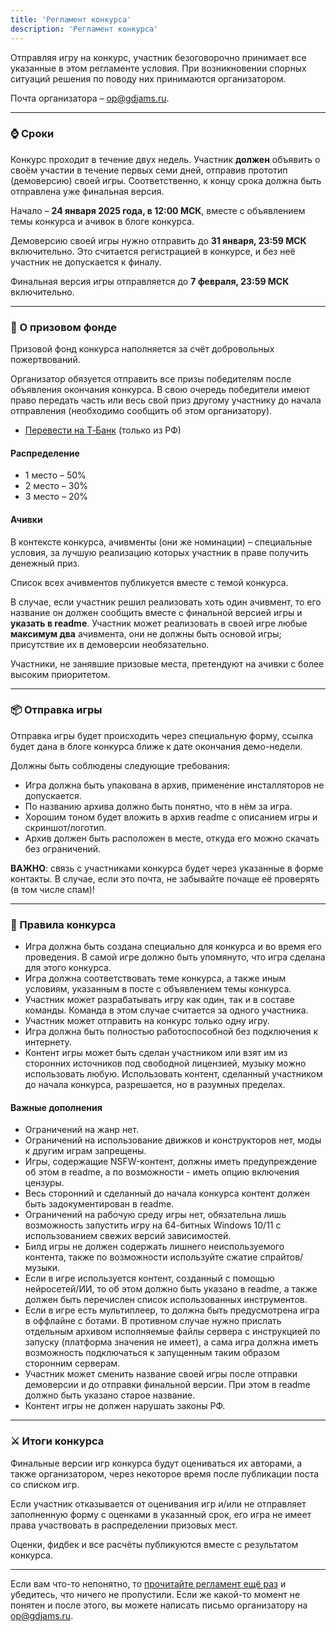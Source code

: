 ```yaml
---
title: 'Регламент конкурса'
description: 'Регламент конкурса'
---
```


Отправляя игру на конкурс, участник безоговорочно принимает все указанные в этом регламенте условия. При возникновении спорных ситуаций решения по поводу них принимаются организатором.

Почта организатора – [op@gdjams.ru](mailto:op@gdjams.ru).

---

### ⌚ Сроки

Конкурс проходит в течение двух недель. Участник **должен** объявить о своём участии в течение первых семи дней, отправив прототип (демоверсию) своей игры. Соответственно, к концу срока должна быть отправлена уже финальная версия.

Начало – **24 января 2025 года, в 12:00 МСК**, вместе с объявлением темы конкурса и ачивок в блоге конкурса.

Демоверсию своей игры нужно отправить до **31 января, 23:59 МСК** включительно. Это считается регистрацией в конкурсе, и без неё участник не допускается к финалу.

Финальная версия игры отправляется до **7 февраля, 23:59 МСК** включительно.

---

### 💸 О призовом фонде

Призовой фонд конкурса наполняется за счёт добровольных пожертвований.

Организатор обязуется отправить все призы победителям после объявления окончания конкурса. В свою очередь победители имеют право передать часть или весь свой приз другому участнику до начала отправления (необходимо сообщить об этом организатору).

- [Перевести на Т‑Банк](https://www.tbank.ru/cf/1qNUy9Lmhvb) (только из РФ)

#### Распределение

- 1 место – 50%
- 2 место – 30%
- 3 место – 20%

#### Ачивки

В контексте конкурса, ачивменты (они же номинации) – специальные условия, за лучшую реализацию которых участник в праве получить денежный приз.

Список всех ачивментов публикуется вместе с темой конкурса.

В случае, если участник решил реализовать хоть один ачивмент, то его название он должен сообщить вместе с финальной версией игры и **указать в readme**. Участник может реализовать в своей игре любые **максимум два** ачивмента, они не должны быть основой игры; присутствие их в демоверсии необязательно.

Участники, не занявшие призовые места, претендуют на ачивки с более высоким приоритетом.

---

### 📦 Отправка игры

Отправка игры будет происходить через специальную форму, ссылка будет дана в блоге конкурса ближе к дате окончания демо-недели.

Должны быть соблюдены следующие требования:

- Игра должна быть упакована в архив, применение инсталляторов не допускается.
- По названию архива должно быть понятно, что в нём за игра.
- Хорошим тоном будет вложить в архив readme с описанием игры и скриншот/логотип.
- Архив должен быть расположен в месте, откуда его можно скачать без ограничений.

**ВАЖНО**: связь с участниками конкурса будет через указанные в форме контакты. В случае, если это почта, не забывайте почаще её проверять (в том числе спам)!

---

### 📃 Правила конкурса

- Игра должна быть создана специально для конкурса и во время его проведения. В самой игре должно быть упомянуто, что игра сделана для этого конкурса.
- Игра должна соответствовать теме конкурса, а также иным условиям, указанным в посте с объявлением темы конкурса.
- Участник может разрабатывать игру как один, так и в составе команды. Команда в этом случае считается за одного участника.
- Участник может отправить на конкурс только одну игру.
- Игра должна быть полностью работоспособной без подключения к интернету.
- Контент игры может быть сделан участником или взят им из сторонних источников под свободной лицензией, музыку можно использовать любую. Использовать контент, сделанный участником до начала конкурса, разрешается, но в разумных пределах.

#### Важные дополнения

- Ограничений на жанр нет.
- Ограничений на использование движков и конструкторов нет, моды к другим играм запрещены.
- Игры, содержащие NSFW-контент, должны иметь предупреждение об этом в readme, а по возможности - иметь опцию включения цензуры.
- Весь сторонний и сделанный до начала конкурса контент должен быть задокументирован в readme.
- Ограничений на рабочую среду игры нет, обязательна лишь возможность запустить игру на 64-битных Windows 10/11 с использованием свежих версий зависимостей.
- Билд игры не должен содержать лишнего неиспользуемого контента, также по возможности используйте сжатие спрайтов/музыки.
- Если в игре используется контент, созданный с помощью нейросетей/ИИ, то об этом должно быть указано в readme, а также должен быть перечислен список использованных инструментов.
- Если в игре есть мультиплеер, то должна быть предусмотрена игра в оффлайне с ботами. В противном случае нужно прислать отдельным архивом исполняемые файлы сервера с инструкцией по запуску (платформа значения не имеет), а сама игра должна иметь возможность подключаться к запущенным таким образом сторонним серверам.
- Участник может сменить название своей игры после отправки демоверсии и до отправки финальной версии. При этом в readme должно быть указано старое название.
- Контент игры не должен нарушать законы РФ.

---

### ⚔️ Итоги конкурса

Финальные версии игр конкурса будут оцениваться их авторами, а также организатором, через некоторое время после публикации поста со списком игр.

Если участник отказывается от оценивания игр и/или не отправляет заполненную форму с оценками в указанный срок, его игра не имеет права участвовать в распределении призовых мест.

Оценки, фидбек и все расчёты публикуются вместе с результатом конкурса.

---

Если вам что-то непонятно, то [прочитайте регламент ещё раз](#rules) и убедитесь, что ничего не пропустили. Если же какой-то момент не понятен и после этого, вы можете написать письмо организатору на [op@gdjams.ru](mailto:op@gdjams.ru).

